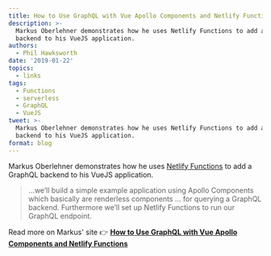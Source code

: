 ```yaml
---
title: How to Use GraphQL with Vue Apollo Components and Netlify Functions
description: >-
  Markus Oberlehner demonstrates how he uses Netlify Functions to add a GraphQL
  backend to his VueJS application.
authors:
  - Phil Hawksworth
date: '2019-01-22'
topics:
  - links
tags:
  - Functions
  - serverless
  - GraphQL
  - VueJS
tweet: >-
  Markus Oberlehner demonstrates how he uses Netlify Functions to add a GraphQL
  backend to his VueJS application.
format: blog
---
```

Markus Oberlehner demonstrates how he uses [Netlify Functions](https://www.netlify.com/features/functions/) to add a GraphQL backend to his VueJS application.

> ...we’ll build a simple example application using Apollo Components which basically are renderless components ... for querying a GraphQL backend. Furthermore we’ll set up Netlify Functions to run our GraphQL endpoint.

Read more on Markus' site 👉 [**How to Use GraphQL with Vue Apollo Components and Netlify Functions**](https://markus.oberlehner.net/blog/how-to-use-graphql-with-vue-apollo-components-and-netlify-functions/)
